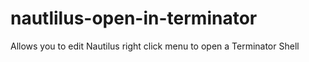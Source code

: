 # nautlilus-open-in-terminator
Allows you to edit Nautilus right click menu to open a Terminator Shell
